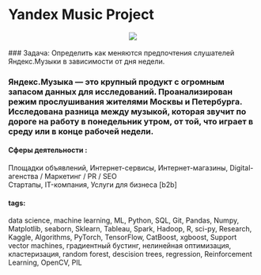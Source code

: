 # Yandex Music Project
<center><img src="https://www.tuneskit.com/images/resource/yandex-music.jpg"></center><br>
### Задача: Определить как меняются предпочтения слушателей Яндекс.Музыки в зависимости от дня недели.

### Яндекс.Музыка — это крупный продукт с огромным запасом данных для исследований. Проанализирован режим прослушивания жителями Москвы и Петербурга. Исследована разница между музыкой, которая звучит по дороге на работу в понедельник утром, от той, что играет в среду или в конце рабочей недели.

#### Сферы деятельности : 
Площадки объявлений, Интернет-сервисы, Интернет-магазины, Digital-агенства / Маркетинг / PR / SEO<br>
Стартапы, IT-компания, Услуги для бизнеса [b2b] 

#### tags:
data science, machine learning, ML, Python, SQL, Git, Pandas, Numpy, Matplotlib, seaborn, Sklearn, Tableau, Spark, Hadoop, R, sci-py, Research, Kaggle, Algorithms, PyTorch, TensorFlow, CatBoost, xgboost, Support vector machines,  градиентный бустинг, нелинейная оптимизация, кластеризация, random forest, descision trees,  regression,  Reinforcement Learning, OpenCV, PIL
